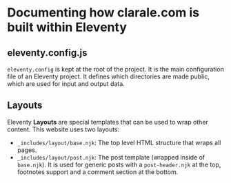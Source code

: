 # Documenting how clarale.com is built within Eleventy

## eleventy.config.js

`eleventy.config` is kept at the root of the project. It is the main configuration file of an Eleventy project. It defines which directories are made public, which are used for input and output data.

## Layouts

Eleventy **Layouts** are special templates that can be used to wrap other content. This website uses two layouts:

- `_includes/layout/base.njk`: The top level HTML structure that wraps all pages.
- `_includes/layout/post.njk`: The post template (wrapped inside of `base.njk`). It is used for generic posts with a `post-header.njk` at the top, footnotes support and a comment section at the bottom.

<!-- TODO complete readme -->
